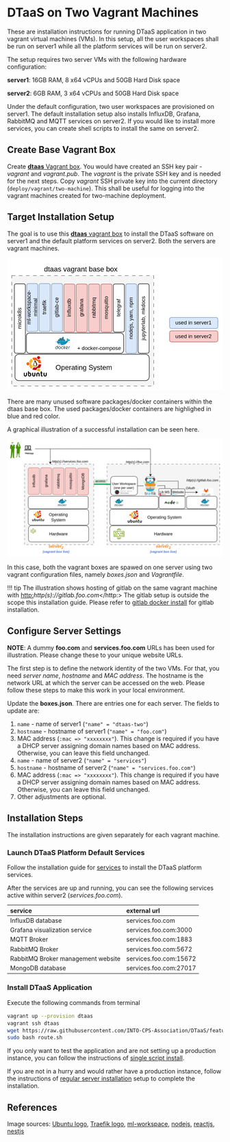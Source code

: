 # DTaaS on Two Vagrant Machines

These are installation instructions for running DTaaS application
in two vagrant virtual machines (VMs). In this setup, all the user workspaces
shall be run on server1 while all the platform services will be run on server2.

The setup requires two server VMs with the following hardware configuration:

**server1**: 16GB RAM, 8 x64 vCPUs and 50GB Hard Disk space

**server2**: 6GB RAM, 3 x64 vCPUs and 50GB Hard Disk space

Under the default configuration, two user workspaces are provisioned on server1.
The default installation setup also installs
InfluxDB, Grafana, RabbitMQ and MQTT services on server2.
If you would like to install more services,
you can create shell scripts to install the same on server2.

## Create Base Vagrant Box

Create [**dtaas** Vagrant box](./base-box.md).
You would have created an SSH key pair - _vagrant_ and _vagrant.pub_.
The _vagrant_ is the private SSH key and is needed for the next steps.
Copy _vagrant_ SSH private key into the current directory (`deploy/vagrant/two-machine`).
This shall be useful for logging into the vagrant
machines created for two-machine deployment.

## Target Installation Setup

The goal is to use this [**dtaas** vagrant box](./base-box.md)
to install the DTaaS software on server1 and
the default platform services on server2. Both the servers
are vagrant machines.

![DTaaS vagrant box package use](./two-machine-use-legend.png)

There are many unused software packages/docker containers within
the dtaas base box.
The used packages/docker containers are highlighed in blue and red color.

A graphical illustration of a successful installation can be
seen here.

![Two vagrant machine](./two-machine.png)

In this case, both the vagrant boxes are spawed on one server using
two vagrant configuration files, namely _boxes.json_ and _Vagrantfile_.

!!! tip
    The illustration shows hosting of gitlab on the same
    vagrant machine with <http:>_http(s)://gitlab.foo.com_</http:>
    The gitlab setup is outside the scope this installation
    guide. Please refer to
    [gitlab docker install](https://docs.gitlab.com/ee/install/docker.html)
    for gitlab installation.

## Configure Server Settings

**NOTE**: A dummy **foo.com** and **services.foo.com**  URLs
has been used for illustration.
Please change these to your unique website URLs.

The first step is to define the network identity of the two VMs.
For that, you need _server name_, _hostname_ and _MAC address_.
The hostname is the network URL at which the server can be accessed on the web.
Please follow these steps to make this work in your local environment.

Update the **boxes.json**. There are entries one for each server.
The fields to update are:

  1. `name` - name of server1 (`"name" = "dtaas-two"`)
  1. `hostname` - hostname of server1 (`"name" = "foo.com"`)
  1. MAC address (`:mac => "xxxxxxxx"`).
  This change is required if you have a DHCP server assigning domain names
  based on MAC address. Otherwise, you can leave this field unchanged.
  1. `name` - name of server2 (`"name" = "services"`)
  1. `hostname` - hostname of server2 (`"name" = "services.foo.com"`)
  1. MAC address (`:mac => "xxxxxxxx"`).
     This change is required if you have a DHCP server assigning domain
     names based on MAC address. Otherwise, you can leave this field unchanged.
  1. Other adjustments are optional.

## Installation Steps

The installation instructions are given separately for each vagrant machine.

### Launch DTaaS Platform Default Services

Follow the installation guide for [services](../services.md)
to install the DTaaS platform services.

After the services are up and running,
you can see the following services active within server2 (_services.foo.com_).

| service | external url |
|:---|:---|
| InfluxDB database | services.foo.com |
| Grafana visualization service | services.foo.com:3000 |
| MQTT Broker | services.foo.com:1883 |
| RabbitMQ Broker | services.foo.com:5672 |
| RabbitMQ Broker management website | services.foo.com:15672 |
| MongoDB database | services.foo.com:27017 |

### Install DTaaS Application

Execute the following commands from terminal

```bash
vagrant up --provision dtaas
vagrant ssh dtaas
wget https://raw.githubusercontent.com/INTO-CPS-Association/DTaaS/feature/distributed-demo/deploy/vagrant/route.sh
sudo bash route.sh
```

If you only want to test the application and are
not setting up a production instance, you can
follow the instructions of [single script install](../trial.md).

If you are not in a hurry and would rather have a production instance,
follow the instructions of [regular server installation](../host.md)
setup to complete the installation.

## References

Image sources: [Ubuntu logo](https://logodix.com/linux-ubuntu),
[Traefik logo](https://www.laub-home.de/wiki/Traefik_SSL_Reverse_Proxy_f%C3%BCr_Docker_Container),
[ml-workspace](https://github.com/ml-tooling/ml-workspace),
[nodejs](https://www.metachris.com/2017/01/how-to-install-nodejs-7-on-ubuntu-and-centos/),
[reactjs](https://krify.co/about-reactjs/),
[nestjs](https://camunda.com/blog/2019/10/nestjs-tx-email/)
